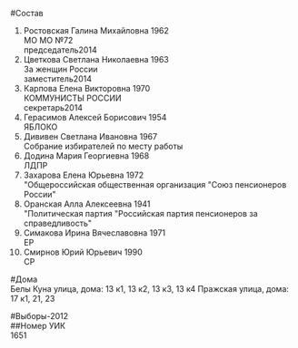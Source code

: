 #Состав  
1. Ростовская Галина Михайловна 1962  
    МО МО №72  
    председатель2014  
2. Цветкова Светлана Николаевна 1963  
    За женщин России  
    заместитель2014  
3. Карпова Елена Викторовна 1970  
    КОММУНИСТЫ РОССИИ  
    секретарь2014  
4. Герасимов Алексей Борисович 1954  
    ЯБЛОКО  
5. Дививен Светлана Ивановна 1967  
    Собрание избирателей по месту работы  
6. Додина Мария Георгиевна 1968  
    ЛДПР  
7. Захарова Елена Юрьевна 1972  
    "Общероссийская общественная организация "Союз пенсионеров России"  
8. Оранская Алла Алексеевна 1941  
    "Политическая партия "Российская партия пенсионеров за справедливость"  
9. Симакова Ирина Вячеславовна 1971  
    ЕР  
10. Смирнов Юрий Юрьевич 1990  
    СР  
  
#Дома  
Белы Куна улица, дома: 13 к1, 13 к2, 13 к3, 13 к4 Пражская улица, дома: 17 к1, 21, 23  
  
#Выборы-2012  
##Номер УИК  
1651  
